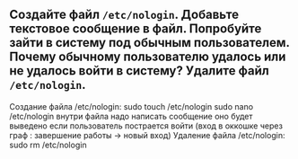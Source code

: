 ## Создайте файл `/etc/nologin`. Добавьте текстовое сообщение в файл. Попробуйте зайти в систему под обычным пользователем. Почему обычному пользователю удалось или не удалось войти в систему? Удалите файл `/etc/nologin`.

Создание файла /etc/nologin:
sudo touch /etc/nologin 
sudo nano /etc/nologin
внутри файла надо написать сообщение оно будет выведено если пользователь пострается войти
(вход в оккошке через граф : завершение работы -> новый вход)
Удаление файла /etc/nologin:
sudo rm /etc/nologin